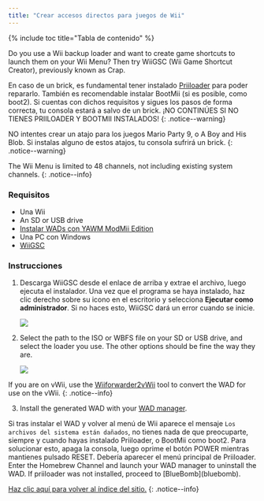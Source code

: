 ```yaml
---
title: "Crear accesos directos para juegos de Wii"
---
```


{% include toc title="Tabla de contenido" %}

Do you use a Wii backup loader and want to create game shortcuts to launch them on your Wii Menu? Then try WiiGSC (Wii Game Shortcut Creator), previously known as Crap.

En caso de un brick, es fundamental tener instalado [Priiloader](/priiloader) para poder repararlo. También es recomendable instalar BootMii (si es posible, como boot2). Si cuentas con dichos requisitos y sigues los pasos de forma correcta, tu consola estará a salvo de un brick. ¡NO CONTINÚES SI NO TIENES PRIILOADER Y BOOTMII INSTALADOS!
{: .notice--warning}

NO intentes crear un atajo para los juegos Mario Party 9, o A Boy and His Blob. Si instalas alguno de estos atajos, tu consola sufrirá un brick.
{: .notice--warning}

The Wii Menu is limited to 48 channels, not including existing system channels.
{: .notice--info}

### Requisitos

* Una Wii
* An SD or USB drive
* [Instalar WADs con YAWM ModMii Edition](yawmme)
* Una PC con Windows
* [WiiGSC](https://wiidatabase.de/downloads/pc-tools/wiigsc-ehemals-crap/)

### Instrucciones

1. Descarga WiiGSC desde el enlace de arriba y extrae el archivo, luego ejecuta el instalador. Una vez que el programa se haya instalado, haz clic derecho sobre su icono en el escritorio y selecciona **Ejecutar como administrador**. Si no haces esto, WiiGSC dará un error cuando se inicie.

    ![](/images/desktop-apps/wiigsc/wiigsc-home.png)

2. Select the path to the ISO or WBFS file on your SD or USB drive, and select the loader you use. The other options should be fine the way they are.

    ![](/images/desktop-apps/wiigsc/wiigsc-selection.png)

If you are on vWii, use the [Wiiforwarder2vWii](https://gbatemp.net/download/wiiforwarder2vwii-wii-forwarder-to-vwii-wii-u-forwarder-converter-beta-version.37254/) tool to convert the WAD for use on the vWii.
{: .notice--info}

3. Install the generated WAD with your [WAD manager](yawmme).

<div class="notice--info">
Si tras instalar el WAD y volver al menú de Wii aparece el mensaje <code>Los archivos del sistema están dañados</code>, no tienes nada de que preocuparte, siempre y cuando hayas instalado Priiloader, o BootMii como boot2. Para solucionar esto, apaga la consola, luego oprime el botón POWER mientras mantienes pulsado RESET. Debería aparecer el menú principal de Priiloader. Enter the Homebrew Channel and launch your WAD manager to uninstall the WAD. If priiloader was not installed, proceed to [BlueBomb](bluebomb).
</div>

[Haz clic aquí para volver al índice del sitio.](site-navigation)
{: .notice--info}
